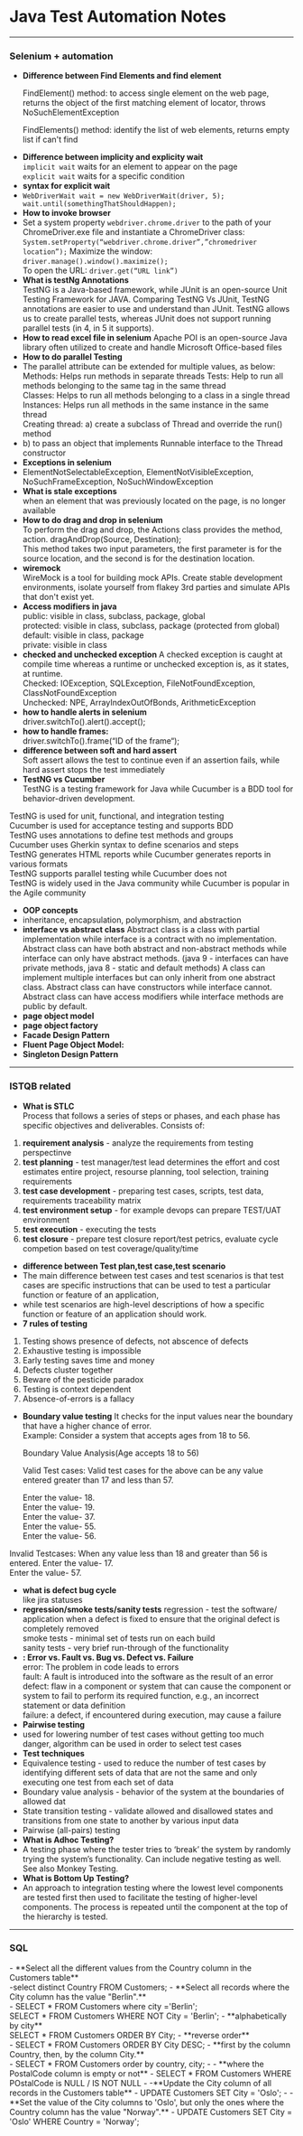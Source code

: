 # Java Test Automation Notes
- ---------------------------------
<h3>Selenium + automation</h3>

- **Difference between Find Elements and find element**<br>
  <p>FindElement() method: to access single element on the web page, returns the object of the first matching element of locator, throws NoSuchElementException</p> 
  <p>FindElements() method: identify the list of web elements, returns empty list if can't find</p>
- **Difference between implicity and explicity wait**<br>
  `implicit wait` waits for an element to appear on the page<br>
  `explicit wait` waits for a specific condition
- **syntax for explicit wait**<br>
- `WebDriverWait wait = new WebDriverWait(driver, 5);
  wait.until(somethingThatShouldHappen);`
- **How to invoke browser**<br>
- Set a system property `webdriver.chrome.driver` to the path of your ChromeDriver.exe file and instantiate a ChromeDriver class: `System.setProperty(“webdriver.chrome.driver”,”chromedriver location”);`
  Maximize the window: `driver.manage().window().maximize();`  
  To open the URL: `driver.get(“URL link”)`
- **What is testNg Annotations**<br>
  TestNG is a Java-based framework, while JUnit is an open-source Unit Testing Framework for JAVA. Comparing TestNG Vs JUnit, TestNG annotations are easier to use and understand than JUnit. TestNG allows us to create parallel tests, whereas JUnit does not support running parallel tests (in 4, in 5 it supports).
- **How to read excel file in selenium**
  Apache POI is an open-source Java library often utilized to create and handle Microsoft Office-based files
- **How to do parallel Testing**
- The parallel attribute can be extended for multiple values, as below:<br>
Methods: Helps run methods in separate threads
Tests: Help to run all methods belonging to the same tag in the same thread<br>
Classes: Helps to run all methods belonging to a class in a single thread<br>
Instances: Helps run all methods in the same instance in the same thread<br>
Creating thread: a) create a subclass of Thread and override the run() method<br> 
- b) to pass an object that implements Runnable interface to the Thread constructor
- **Exceptions in selenium**<br>
- ElementNotSelectableException, ElementNotVisibleException, NoSuchFrameException, NoSuchWindowException
- **What is stale exceptions**<br>
when an element that was previously located on the page, is no longer available
- **How to do drag and drop in selenium**<br>To perform the drag and drop, the Actions class provides the method, action. dragAndDrop(Source, Destination);<br> This method takes two input parameters, the first parameter is for the source location, and the second is for the destination location.
- **wiremock**<br>
WireMock is a tool for building mock APIs. Create stable development environments, isolate yourself from flakey 3rd parties and simulate APIs that don't exist yet.
- **Access modifiers in java**<br>
public: visible in class, subclass, package, global <br>
protected: visible in class, subclass, package (protected from global) <br>
default: visible in class, package <br>
private: visible in class <br>
- **checked and unchecked exception**
A checked exception is caught at compile time whereas a runtime or unchecked exception is, as it states, at runtime.<br>
Checked: IOException, SQLException, FileNotFoundException, ClassNotFoundException <br>
Unchecked: NPE, ArrayIndexOutOfBonds, ArithmeticException
- **how to handle alerts in selenium**<br>
  driver.switchTo().alert().accept();
- **how to handle frames:**<br>
driver.switchTo().frame(“ID of the frame“);
- **difference between soft and hard assert**<br>
  Soft assert allows the test to continue even if an assertion fails, while hard assert stops the test immediately
- **TestNG vs Cucumber**<br>
  TestNG is a testing framework for Java while Cucumber is a BDD tool for behavior-driven development.

TestNG is used for unit, functional, and integration testing<br>
Cucumber is used for acceptance testing and supports BDD<br>
TestNG uses annotations to define test methods and groups<br>
Cucumber uses Gherkin syntax to define scenarios and steps<br>
TestNG generates HTML reports while Cucumber generates reports in various formats<br>
TestNG supports parallel testing while Cucumber does not<br>
TestNG is widely used in the Java community while Cucumber is popular in the Agile community<br>
- **OOP concepts**
- inheritance, encapsulation, polymorphism, and abstraction
- **interface vs abstract class**
Abstract class is a class with partial implementation while interface is a contract with no implementation.
Abstract class can have both abstract and non-abstract methods while interface can only have abstract methods.
  (java 9 - interfaces can have private methods, java 8 - static and default methods)
A class can implement multiple interfaces but can only inherit from one abstract class.
Abstract class can have constructors while interface cannot.
Abstract class can have access modifiers while interface methods are public by default.
- **page object model**<br>
- **page object factory**<br>
- **Facade Design Pattern**<br>
- **Fluent Page Object Model:**<br>
- **Singleton Design Pattern**<br>
-----------------------
<h3>ISTQB related</h3>

- **What is STLC**<br>
  Process that follows a series of steps or phases, and each phase has specific objectives and deliverables.
  Consists of:

1. **requirement analysis** - analyze the requirements from testing perspectinve
2. **test planning** - test manager/test lead determines the effort and cost estimates entire project, resourse planning, tool selection, training requirements
3. **test case development** - preparing test cases, scripts, test data, requirements traceability matrix
4. **test environment setup** - for example devops can prepare TEST/UAT environment
5. **test execution** - executing the tests
6. **test closure** - prepare test closure report/test petrics, evaluate cycle competion based on test coverage/quality/time

- **difference between Test plan,test case,test scenario**<br>
- The main difference between test cases and test scenarios is that test cases are specific instructions that can be used to test a particular function or feature of an application,
- while test scenarios are high-level descriptions of how a specific function or feature of an application should work.
- **7 rules of testing**
1. Testing shows presence of defects, not abscence of defects
2. Exhaustive testing is impossible
3. Early testing saves time and money
4. Defects cluster together
5. Beware of the pesticide paradox
6. Testing is context dependent
7. Absence-of-errors is a fallacy
- **Boundary value testing**
  It checks for the input values near the boundary that have a higher chance of error.<br>
  Example: Consider a system that accepts ages from 18 to 56.

  Boundary Value Analysis(Age accepts 18 to 56)

  Valid Test cases: Valid test cases for the above can be any value entered greater than 17 and less than 57.<br>

  Enter the value- 18.<br>
  Enter the value- 19.<br>
  Enter the value- 37.<br>
  Enter the value- 55.<br>
  Enter the value- 56.<br>

Invalid Testcases: When any value less than 18 and greater than 56 is entered.
Enter the value- 17.<br>
Enter the value- 57.<br>
- **what is defect bug cycle**<br>
like jira statuses
- **regression/smoke tests/sanity tests**
regression -  test the software/ application when a defect is fixed to ensure that the original defect is completely removed  <br>
smoke tests - minimal set of tests run on each build <br> 
sanity tests -  very brief run-through of the functionality <br>
- **: Error vs. Fault vs. Bug vs. Defect vs. Failure**<br>
error: The problem in code leads to errors<br>
fault: A fault is introduced into the software as the result of an error<br>
defect: flaw in a component or system that can cause the component or system to fail to perform its required function, e.g., an incorrect statement or data definition<br>
failure: a defect, if encountered during execution, may cause a failure<br>
- **Pairwise testing**<br>
- used for lowering number of test cases without getting too much danger, algorithm can be used in order to select test cases
- **Test techniques**<br>
- Equivalence testing -  used to reduce the number of test cases by identifying different sets of data that are not the same and only executing one test from each set of data
- Boundary value analysis - behavior of the system at the boundaries of allowed dat
- State transition testing - validate allowed and disallowed states and transitions from one state to another by various input data
- Pairwise (all-pairs) testing
- **What is Adhoc Testing?**<br>
- A testing phase where the tester tries to ‘break’ the system by randomly trying the system’s functionality. Can include negative testing as well. See also Monkey Testing.
- **What is Bottom Up Testing?**<br>
- An approach to integration testing where the lowest level components are tested first then used to facilitate the testing of higher-level components.
  The process is repeated until the component at the top of the hierarchy is tested.
- ---------------------------------
<h3>SQL</h3>
- **Select all the different values from the Country column in the Customers table**<br>
-select distinct Country FROM Customers;
- **Select all records where the City column has the value "Berlin".**<br>
- SELECT * FROM Customers where city ='Berlin';<br>
  SELECT * FROM Customers WHERE NOT City = 'Berlin';
- **alphabetically by city**<br>
SELECT * FROM Customers ORDER BY City;
- **reverse order**<br>
- SELECT * FROM Customers ORDER BY City DESC;
- **first by the column Country, then, by the column City.**<br>
- SELECT * FROM Customers order by country, city;
- - **where the PostalCode column is empty or not**
- SELECT * FROM Customers WHERE POstalCode is NULL / IS NOT NULL
- -**Update the City column of all records in the Customers table**
- UPDATE Customers SET City = 'Oslo';
- -**Set the value of the City columns to 'Oslo', but only the ones where the Country column has the value "Norway".**
- UPDATE Customers SET City = 'Oslo' WHERE Country = 'Norway';
